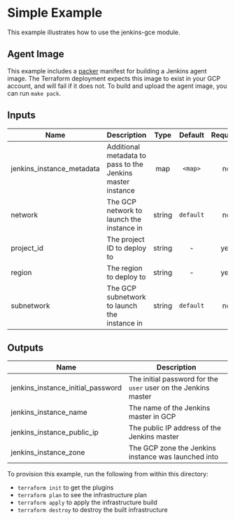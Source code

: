 # Simple Example

This example illustrates how to use the jenkins-gce module.

## Agent Image

This example includes a [packer](https://www.packer.io) manifest for building a Jenkins agent image. The Terraform deployment expects this image to exist in your GCP account, and will fail if it does not. To build and upload the agent image, you can run `make pack`.

[^]: (autogen_docs_start)


## Inputs

| Name | Description | Type | Default | Required |
|------|-------------|:----:|:-----:|:-----:|
| jenkins_instance_metadata | Additional metadata to pass to the Jenkins master instance | map | `<map>` | no |
| network | The GCP network to launch the instance in | string | `default` | no |
| project_id | The project ID to deploy to | string | - | yes |
| region | The region to deploy to | string | - | yes |
| subnetwork | The GCP subnetwork to launch the instance in | string | `default` | no |

## Outputs

| Name | Description |
|------|-------------|
| jenkins_instance_initial_password | The initial password for the `user` user on the Jenkins master |
| jenkins_instance_name | The name of the Jenkins master in GCP |
| jenkins_instance_public_ip | The public IP address of the Jenkins master |
| jenkins_instance_zone | The GCP zone the Jenkins instance was launched into |

[^]: (autogen_docs_end)

To provision this example, run the following from within this directory:
- `terraform init` to get the plugins
- `terraform plan` to see the infrastructure plan
- `terraform apply` to apply the infrastructure build
- `terraform destroy` to destroy the built infrastructure
